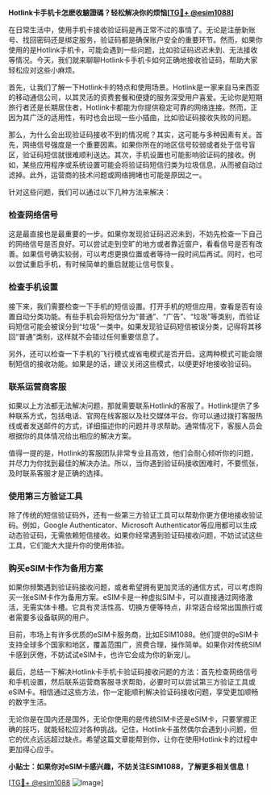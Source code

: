 **Hotlink卡手机卡怎麽收驗證碼？轻松解决你的烦恼[[TG💪+ @esim1088](https://t.me/s/esim1088)]**

在日常生活中，使用手机卡接收验证码是再正常不过的事情了。无论是注册新账号、找回密码还是绑定服务，验证码都是确保账户安全的重要环节。然而，如果你使用的是Hotlink手机卡，可能会遇到一些问题，比如验证码迟迟未到、无法接收等情况。今天，我们就来聊聊Hotlink卡手机卡如何正确地接收验证码，帮助大家轻松应对这些小麻烦。

首先，让我们了解一下Hotlink卡的特点和使用场景。Hotlink是一家来自马来西亚的移动通信公司，以其灵活的资费套餐和便捷的服务深受用户喜爱。无论你是短期旅行者还是长期居住者，Hotlink卡都能为你提供稳定可靠的网络连接。然而，正因为其广泛的适用性，有时也会出现一些小插曲，比如验证码接收失败的问题。

那么，为什么会出现验证码接收不到的情况呢？其实，这可能与多种因素有关。首先，网络信号强度是一个重要因素。如果你所在的地区信号较弱或者处于信号盲区，验证码短信就很难顺利送达。其次，手机设置也可能影响验证码的接收。例如，某些应用程序或系统设置可能会将验证码短信归类为垃圾信息，从而被自动过滤掉。此外，运营商的技术问题或网络拥堵也可能是原因之一。

针对这些问题，我们可以通过以下几种方法来解决：

### **检查网络信号**
这是最直接也是最重要的一步。如果你发现验证码迟迟未到，不妨先检查一下自己的网络信号是否良好。可以尝试走到空旷的地方或者靠近窗户，看看信号是否有改善。如果信号确实较弱，可以考虑更换位置或者等待一段时间后再试。同时，也可以尝试重启手机，有时候简单的重启就能让信号恢复。

### **检查手机设置**
接下来，我们需要检查一下手机的短信设置。打开手机的短信应用，查看是否有设置自动分类功能。有些手机会将短信分为“普通”、“广告”、“垃圾”等类别，而验证码短信可能会被误分到“垃圾”一类中。如果发现验证码短信被误分类，记得将其移回“普通”类别，这样就不会错过任何重要信息了。

另外，还可以检查一下手机的飞行模式或省电模式是否开启。这两种模式可能会限制短信的接收功能。如果是的话，建议关闭这些模式，以便更好地接收验证码。

### **联系运营商客服**
如果以上方法都无法解决问题，那就需要联系Hotlink的客服了。Hotlink提供了多种联系方式，包括电话、官网在线客服以及社交媒体平台。你可以通过拨打客服热线或者发送邮件的方式，详细描述你的问题并寻求帮助。通常情况下，客服人员会根据你的具体情况给出相应的解决方案。

值得一提的是，Hotlink的客服团队非常专业且高效，他们会耐心倾听你的问题，并尽力为你找到最佳的解决办法。所以，当你遇到验证码接收困难时，不要慌张，及时联系客服才是正确的选择。

### **使用第三方验证工具**
除了传统的短信验证码外，还有一些第三方验证工具可以帮助你更方便地接收验证码。例如，Google Authenticator、Microsoft Authenticator等应用都可以生成动态验证码，无需依赖短信接收。如果你经常遇到验证码接收问题，不妨试试这些工具，它们能大大提升你的使用体验。

### **购买eSIM卡作为备用方案**
如果你频繁遇到验证码接收问题，或者希望拥有更加灵活的通信方式，可以考虑购买一张eSIM卡作为备用方案。eSIM卡是一种虚拟SIM卡，可以直接通过网络激活，无需实体卡槽。它具有灵活性高、切换方便等特点，非常适合经常出国旅行或者需要多设备联网的用户。

目前，市场上有许多优质的eSIM卡服务商，比如ESIM1088。他们提供的eSIM卡支持全球多个国家和地区，覆盖范围广，资费合理，操作简单。如果你对传统SIM卡感到厌倦，不妨试试eSIM卡，也许它会成为你的新宠儿。

最后，总结一下解决Hotlink卡手机卡验证码接收问题的方法：首先检查网络信号和手机设置，然后联系运营商客服寻求帮助，必要时可以尝试第三方验证工具或eSIM卡。相信通过这些方法，你一定能顺利解决验证码接收问题，享受更加顺畅的数字生活。

无论你是在国内还是国外，无论你使用的是传统SIM卡还是eSIM卡，只要掌握正确的技巧，就能轻松应对各种挑战。记住，Hotlink卡虽然偶尔会遇到小问题，但它的优点远远超过缺点。希望这篇文章能帮到你，让你在使用Hotlink卡的过程中更加得心应手。

**小贴士：如果你对eSIM卡感兴趣，不妨关注ESIM1088，了解更多相关信息！**

[[TG💪+ @esim1088](https://t.me/s/esim1088) ![Image](https://i.postimg.cc/4NQfJmqS/Snipaste-2025-05-13-00-14-12.png)]